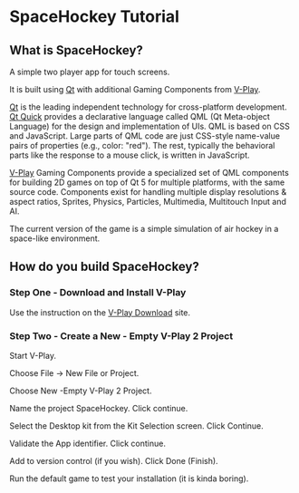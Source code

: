 # SpaceHockey Tutorial

## What is SpaceHockey?

A simple two player app for touch screens.

It is built using [Qt](http://www.qt.io/) with additional Gaming Components from [V-Play](http://v-play.net/).

[Qt](http://www.qt.io/) is the leading independent technology for cross-platform development. [Qt Quick]() provides a
declarative language called QML (Qt Meta-object Language) for the design and implementation of UIs. QML is based on CSS
and JavaScript. Large parts of QML code are just CSS-style name-value pairs of properties (e.g., color: "red"). The
rest, typically the behavioral parts like the response to a mouse click, is written in JavaScript.

[V-Play](http://v-play.net/) Gaming Components provide a specialized set of QML components for building 2D games on top
of Qt 5 for multiple platforms, with the same source code. Components exist for handling multiple display resolutions &
aspect ratios, Sprites, Physics, Particles, Multimedia, Multitouch Input and AI.

The current version of the game is a simple simulation of air hockey in a space-like environment.

## How do you build SpaceHockey?

### Step One - Download and Install V-Play

Use the instruction on the [V-Play Download](https://v-play.net/download/) site.

### Step Two - Create a New - Empty V-Play 2 Project

Start V-Play.

Choose File -> New File or Project.

Choose New -Empty V-Play 2 Project.

Name the project SpaceHockey. Click continue.

Select the Desktop kit from the Kit Selection screen. Click Continue.

Validate the App identifier. Click continue.

Add to version control (if you wish). Click Done (Finish).

Run the default game to test your installation (it is kinda boring).
